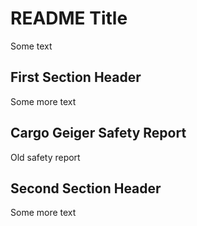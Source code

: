 # README Title
Some text

## First Section Header
Some more text

## Cargo Geiger Safety Report
Old safety report

## Second Section Header
Some more text
